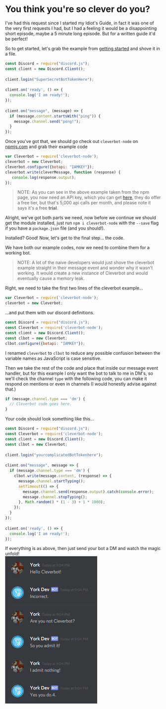 # You think you're so clever do you?

I've had this request since I started my Idiot's Guide, in fact it was one of the very first requests I had, but I had a feeling it would be a disappointing short episode, maybe a 5 minute long episode. But for a written guide it'd be perfect!

So to get started, let's grab the example from [getting started](/getting-started/the-long-version.md) and shove it in a file.

```js
const Discord = require("discord.js");
const client = new Discord.Client();

client.login("SuperSecretBotTokenHere");

client.on('ready', () => {
  console.log('I am ready!');
});

client.on("message", (message) => {
  if (message.content.startsWith("ping")) {
    message.channel.send("pong!");
  }
});
```

Once you've got that, we should go check out `cleverbot-node` on [npmjs.com](https://www.npmjs.com/package/cleverbot-node) and grab their example code

```js
var Cleverbot = require('cleverbot-node');
cleverbot = new Cleverbot;
cleverbot.configure({botapi: "IAMKEY"});
cleverbot.write(cleverMessage, function (response) {
   console.log(response.output);
});
```

>NOTE: As you can see in the above example taken from the npm page, you now need an API key, which you can get [here](http://www.cleverbot.com/api/), they do offer a free tier, but that's 5,000 api calls per month, and please note it says it's a free __trial__.

Alright, we've got both parts we need, now before we continue we should get the module installed, just run `npm i cleverbot-node` with the `--save` flag if you have a `package.json` file \(and you should!\).

Installed? Good! Now, let's get to the final step... the code.

We have both our example codes, now we need to combine them for a working bot.

> NOTE: A lot of the naive developers would just shove the cleverbot example straight in their message event and wonder why it wasn't working. It would create a new instance of Cleverbot and would eventually cause a memory leak.

Right, we need to take the first two lines of the cleverbot example...

```js
var Cleverbot = require('cleverbot-node');
cleverbot = new Cleverbot;
```

...and put them with our discord definitions.

```js
const Discord = require("discord.js");
const Cleverbot = require('cleverbot-node');
const client = new Discord.Client();
const clbot = new Cleverbot;
clbot.configure({botapi: "IAMKEY"});
```

I renamed `cleverbot` to `clbot` to reduce any possible confusion between the variable names as JavaScript is case sensitive.

Then we take the rest of the code and place that inside our message event handler, but for this example I only want the bot to talk to me in DM's, so we'll check the channel `type` with the following code, you can make it respond on mentions or even in channels \(I would honestly advise against that.\)

```js
if (message.channel.type === 'dm') {
  // Cleverbot code goes here.
}
```

Your code should look something like this...

```js
const Discord = require("discord.js");
const Cleverbot = require('cleverbot-node');
const client = new Discord.Client();
const clbot = new Cleverbot;

client.login("yourcomplicatedBotTokenhere");

client.on("message", message => {
  if (message.channel.type === 'dm') {
    clbot.write(message.content, (response) => {
      message.channel.startTyping();
      setTimeout(() => {
        message.channel.send(response.output).catch(console.error);
        message.channel.stopTyping();
      }, Math.random() * (1 - 3) + 1 * 1000);
    });
  }
});

client.on('ready', () => {
  console.log('I am ready!');
});
```

If everything is as above, then just send your bot a DM and watch the magic unfold!  
![Success!](/assets/cleverbot.png)
